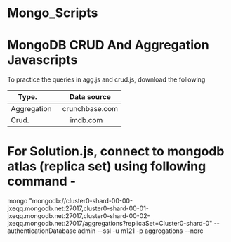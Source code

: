 # Mongo_Scripts
# MongoDB CRUD And Aggregation Javascripts 

To practice the queries in agg.js and crud.js, download the following

| Type.         | Data source   |
| ------------- |:-------------:|
| Aggregation   | crunchbase.com| 
| Crud.         | imdb.com      |

# For Solution.js, connect to mongodb atlas (replica set) using following command - 
mongo "mongodb://cluster0-shard-00-00-jxeqq.mongodb.net:27017,cluster0-shard-00-01-jxeqq.mongodb.net:27017,cluster0-shard-00-02-jxeqq.mongodb.net:27017/aggregations?replicaSet=Cluster0-shard-0" --authenticationDatabase admin --ssl -u m121 -p aggregations --norc




